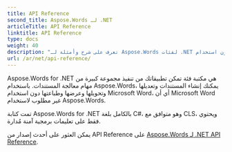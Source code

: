 ```yaml
---
title: API Reference
second_title: Aspose.Words لـ .NET
articleTitle: API Reference
linktitle: API Reference
type: docs
weight: 40
description: "تعرف على شرح وأمثلة لـ Aspose.Words لفئات .NET وطرق إنشاء المستندات وتحويلها وتعديلها وعرضها وطباعتها دون استخدام Microsoft Word."
url: /ar/net/api-reference/
---
```


Aspose.Words for .NET هي مكتبة فئة تمكن تطبيقاتك من تنفيذ مجموعة كبيرة من مهام معالجة المستندات. باستخدام Aspose.Words، يمكنك إنشاء المستندات وتعديلها وتحويلها وعرضها وطباعتها دون استخدام Microsoft Word، أي أن Microsoft Word غير مطلوب لاستخدام Aspose.Words.

تمت كتابة Aspose.Words for .NET بالكامل بلغة C#، وهو متوافق مع CLS، ويحتوي فقط على تعليمات برمجية آمنة مُدارة.

يمكن العثور على أحدث إصدار من API Reference على [Aspose.Words لـ .NET API Reference](https://reference.aspose.com/words/ar/net/).
